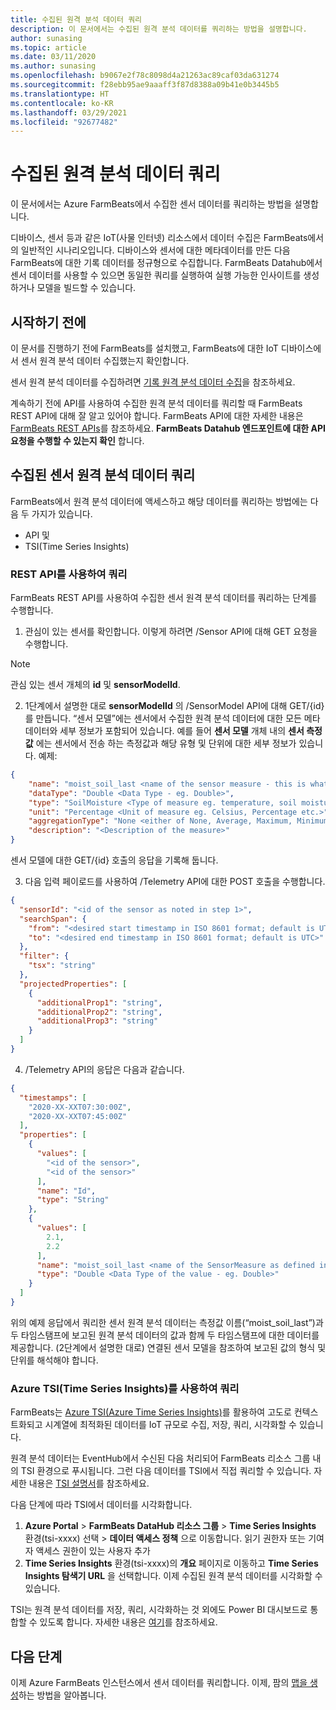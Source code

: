 ```yaml
---
title: 수집된 원격 분석 데이터 쿼리
description: 이 문서에서는 수집된 원격 분석 데이터를 쿼리하는 방법을 설명합니다.
author: sunasing
ms.topic: article
ms.date: 03/11/2020
ms.author: sunasing
ms.openlocfilehash: b9067e2f78c8098d4a21263ac89caf03da631274
ms.sourcegitcommit: f28ebb95ae9aaaff3f87d8388a09b41e0b3445b5
ms.translationtype: HT
ms.contentlocale: ko-KR
ms.lasthandoff: 03/29/2021
ms.locfileid: "92677482"
---
```

# <a name="query-ingested-telemetry-data"></a>수집된 원격 분석 데이터 쿼리

이 문서에서는 Azure FarmBeats에서 수집한 센서 데이터를 쿼리하는 방법을 설명합니다.

디바이스, 센서 등과 같은 IoT(사물 인터넷) 리소스에서 데이터 수집은 FarmBeats에서의 일반적인 시나리오입니다. 디바이스와 센서에 대한 메타데이터를 만든 다음 FarmBeats에 대한 기록 데이터를 정규형으로 수집합니다. FarmBeats Datahub에서 센서 데이터를 사용할 수 있으면 동일한 쿼리를 실행하여 실행 가능한 인사이트를 생성하거나 모델을 빌드할 수 있습니다.

## <a name="before-you-begin"></a>시작하기 전에

이 문서를 진행하기 전에 FarmBeats를 설치했고, FarmBeats에 대한 IoT 디바이스에서 센서 원격 분석 데이터 수집했는지 확인합니다.

센서 원격 분석 데이터를 수집하려면 [기록 원격 분석 데이터 수집](ingest-historical-telemetry-data-in-azure-farmbeats.md)을 참조하세요.

계속하기 전에 API를 사용하여 수집한 원격 분석 데이터를 쿼리할 때 FarmBeats REST API에 대해 잘 알고 있어야 합니다. FarmBeats API에 대한 자세한 내용은 [FarmBeats REST APIs](rest-api-in-azure-farmbeats.md)를 참조하세요. **FarmBeats Datahub 엔드포인트에 대한 API 요청을 수행할 수 있는지 확인** 합니다.

## <a name="query-ingested-sensor-telemetry-data"></a>수집된 센서 원격 분석 데이터 쿼리

FarmBeats에서 원격 분석 데이터에 액세스하고 해당 데이터를 쿼리하는 방법에는 다음 두 가지가 있습니다.

- API 및
- TSI(Time Series Insights)

### <a name="query-using-rest-api"></a>REST API를 사용하여 쿼리

FarmBeats REST API를 사용하여 수집한 센서 원격 분석 데이터를 쿼리하는 단계를 수행합니다.

1. 관심이 있는 센서를 확인합니다. 이렇게 하려면 /Sensor API에 대해 GET 요청을 수행합니다.

> [!NOTE]
> 관심 있는 센서 개체의 **id** 및 **sensorModelId**.

2. 1단계에서 설명한 대로 **sensorModelId** 의 /SensorModel API에 대해 GET/{id}를 만듭니다. “센서 모델”에는 센서에서 수집한 원격 분석 데이터에 대한 모든 메타데이터와 세부 정보가 포함되어 있습니다. 예를 들어 **센서 모델** 개체 내의 **센서 측정값** 에는 센서에서 전송 하는 측정값과 해당 유형 및 단위에 대한 세부 정보가 있습니다. 예제:

  ```json
  {
      "name": "moist_soil_last <name of the sensor measure - this is what we will receive as part of the queried telemetry data>",
      "dataType": "Double <Data Type - eg. Double>",
      "type": "SoilMoisture <Type of measure eg. temperature, soil moisture etc.>",
      "unit": "Percentage <Unit of measure eg. Celsius, Percentage etc.>",
      "aggregationType": "None <either of None, Average, Maximum, Minimum, StandardDeviation>",
      "description": "<Description of the measure>"
  }
  ```
센서 모델에 대한 GET/{id} 호출의 응답을 기록해 둡니다.

3. 다음 입력 페이로드를 사용하여 /Telemetry API에 대한 POST 호출을 수행합니다.

  ```json
  {
    "sensorId": "<id of the sensor as noted in step 1>",
    "searchSpan": {
      "from": "<desired start timestamp in ISO 8601 format; default is UTC>",
      "to": "<desired end timestamp in ISO 8601 format; default is UTC>"
    },
    "filter": {
      "tsx": "string"
    },
    "projectedProperties": [
      {
        "additionalProp1": "string",
        "additionalProp2": "string",
        "additionalProp3": "string"
      }
    ]
  }
  ```
4. /Telemetry API의 응답은 다음과 같습니다.

  ```json
  {
    "timestamps": [
      "2020-XX-XXT07:30:00Z",
      "2020-XX-XXT07:45:00Z"
    ],
    "properties": [
      {
        "values": [
          "<id of the sensor>",
          "<id of the sensor>"
        ],
        "name": "Id",
        "type": "String"
      },
      {
        "values": [
          2.1,
          2.2
        ],
        "name": "moist_soil_last <name of the SensorMeasure as defined in the SensorModel object>",
        "type": "Double <Data Type of the value - eg. Double>"
      }
    ]
  }
  ```
위의 예제 응답에서 쿼리한 센서 원격 분석 데이터는 측정값 이름(“moist_soil_last”)과 두 타임스탬프에 보고된 원격 분석 데이터의 값과 함께 두 타임스탬프에 대한 데이터를 제공합니다. (2단계에서 설명한 대로) 연결된 센서 모델을 참조하여 보고된 값의 형식 및 단위를 해석해야 합니다.

### <a name="query-using-azure-time-series-insights-tsi"></a>Azure TSI(Time Series Insights)를 사용하여 쿼리

FarmBeats는 [Azure TSI(Azure Time Series Insights)](https://azure.microsoft.com/services/time-series-insights/)를 활용하여 고도로 컨텍스트화되고 시계열에 최적화된 데이터를 IoT 규모로 수집, 저장, 쿼리, 시각화할 수 있습니다.

원격 분석 데이터는 EventHub에서 수신된 다음 처리되어 FarmBeats 리소스 그룹 내의 TSI 환경으로 푸시됩니다. 그런 다음 데이터를 TSI에서 직접 쿼리할 수 있습니다. 자세한 내용은 [TSI 설명서](../../time-series-insights/time-series-insights-explorer.md)를 참조하세요.

다음 단계에 따라 TSI에서 데이터를 시각화합니다.

1. **Azure Portal** > **FarmBeats DataHub 리소스 그룹** > **Time Series Insights** 환경(tsi-xxxx) 선택 > **데이터 액세스 정책** 으로 이동합니다. 읽기 권한자 또는 기여자 액세스 권한이 있는 사용자 추가
2. **Time Series Insights** 환경(tsi-xxxx)의 **개요** 페이지로 이동하고 **Time Series Insights 탐색기 URL** 을 선택합니다. 이제 수집된 원격 분석 데이터를 시각화할 수 있습니다.

TSI는 원격 분석 데이터를 저장, 쿼리, 시각화하는 것 외에도 Power BI 대시보드로 통합할 수 있도록 합니다. 자세한 내용은 [여기]( https://docs.microsoft.com/azure/time-series-insights/how-to-connect-power-bi)를 참조하세요.

## <a name="next-steps"></a>다음 단계

이제 Azure FarmBeats 인스턴스에서 센서 데이터를 쿼리합니다. 이제, 팜의 [맵을 생성](generate-maps-in-azure-farmbeats.md#generate-maps)하는 방법을 알아봅니다.